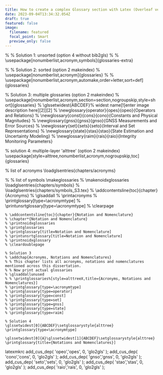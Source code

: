 ```yaml
---
title: How to create a complex Glossary section with Latex (Overleaf version)
date: 2023-09-04T13:34:32.054Z
draft: true
featured: false
image:
  filename: featured
  focal_point: Smart
  preview_only: false
---
```

% % Solution 1: unsorted (option 4 without bib2gls)
% % \usepackage[nonumberlist,acronym,symbols]{glossaries-extra} 

% % Solution 2: sorted (option 2 makeindex)
% \usepackage[nonumberlist,acronym]{glossaries} 
% % \usepackage[nonumberlist,acronym,automake,order=letter,sort=def]{glossaries}

% Solution 3: multiple glossaries (option 2 makeindex)
% \usepackage[nonumberlist,acronym,section=section,nogroupskip,style=short]{glossaries}
% \glssetwidest{ABCDEF}% widest name[![enter image description here][2]][2]
% \newglossary{operator}{opes}{opeo}{Operators and Relations}
% \newglossary{const}{cons}{cono}{Constants and Physical Magnitudes}
% \newglossary{gnss}{gnss}{gnso}{GNSS Measurements and Error Sources}
% \newglossary{set}{sets}{seto}{Interval and Set Representations}
% \newglossary{state}{stas}{stao}{State Estimation and Uncertainty Modeling}
% \newglossary{raim}{rais}{raio}{Integrity Monitoring Parameters}

% solution 4: multiple-layer 'alttree' (option 2 makeindex)
\usepackage[style=alttree,nonumberlist,acronym,nogroupskip,toc]{glossaries}


% list of acronyms
\loadglsentries{chapters/acronyms}

% % list of symbols
\makeglossaries
% \makenoidxglossaries
\loadglsentries{chapters/symbols}
% \loadglsentries{chapters/symbols_S3.tex}
% \addcontentsline{toc}{chapter}{Acronyms}
    % \glsaddall
    % \printacronyms
    % \printglossary[type=\acronymtype]
    % \printunsrtglossary[type=\acronymtype]
    % \clearpage
    
    % \addcontentsline{toc}{chapter}{Notation and Nomenclature}
    % \chapter*{Notation and Nomenclature}
    % \printnoidxglossaries
    % \printglossaries
    % \printglossary[title=Notation and Nomenclature]
    % \printunsrtglossary[title=Notation and Nomenclature]
    % \printnoidxglossary
    % \cleardoublepage
    
    % Solution 3
    % \addchap{Acronyms, Notations and Nomenclatures}
    % % This chapter lists all acronyms, notations and nomenclatures mentioned across this dissertation.
    % % Now print actual glossaries
    % \glsaddallunused
    % % \printglossaries%[style=alttreeX,title={Acronyms, Notations and Nomenclatures}]
    % \printglossary[type=\acronymtype]
    % \printglossary[type=operator]
    % \printglossary[type=const]
    % \printglossary[type=set]
    % \printglossary[type=gnss]
    % \printglossary[type=state]
    % \printglossary[type=raim]
    
    % Solution 4
    \glssetwidest[0]{ABCDEF}\setglossarystyle{alttree}
    \printglossary[type=\acronymtype]
    
    \glssetwidest[0]{A}\glssetwidest[1]{ABCDEF}\setglossarystyle{alttree}
    \printglossary[title={Notations and Nomenclatures}]

l﻿atexmkrc
add_cus_dep( 'opeo','opes', 0, 'glo2gls' );
add_cus_dep( 'cono','cons', 0, 'glo2gls' );
add_cus_dep( 'gnso','gnss', 0, 'glo2gls' );
add_cus_dep( 'seto','sets', 0, 'glo2gls' );
add_cus_dep( 'stao','stas', 0, 'glo2gls' );
add_cus_dep( 'raio','rais', 0, 'glo2gls' );


